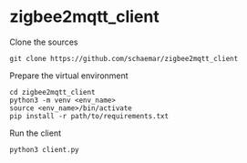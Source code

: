 # zigbee2mqtt_client

Clone the sources
```shell
git clone https://github.com/schaemar/zigbee2mqtt_client
```
Prepare the virtual environment

```shell
cd zigbee2mqtt_client
python3 -m venv <env_name>
source <env_name>/bin/activate
pip install -r path/to/requirements.txt
```
Run the client

```
python3 client.py